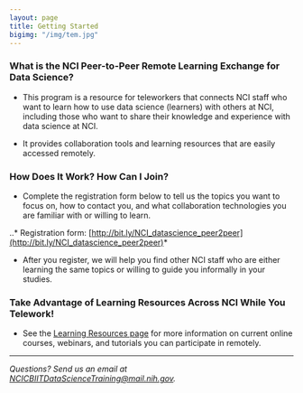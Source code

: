 ```yaml
---
layout: page
title: Getting Started
bigimg: "/img/tem.jpg"
---
```


### What is the NCI Peer-to-Peer Remote Learning Exchange for Data Science?

* This program is a resource for teleworkers that connects NCI staff who want to learn how to use data science (learners) with others at NCI, including those who want to share their knowledge and experience with data science at NCI.

* It provides collaboration tools and learning resources that are easily accessed remotely.

### How Does It Work? How Can I Join?

* Complete the registration form below to tell us the topics you want to focus on, how to contact you, and what collaboration technologies you are familiar with or willing to learn.

..* Registration form: [http://bit.ly/NCI_datascience_peer2peer](http://bit.ly/NCI_datascience_peer2peer)*

* After you register, we will help you find other NCI staff who are either learning the same topics or willing to guide you informally in your studies.

### Take Advantage of Learning Resources Across NCI While You Telework!

* See the [Learning Resources page](../resources) for more information on current online courses, webinars, and tutorials you can participate in remotely.

---
*Questions? Send us an email at [NCICBIITDataScienceTraining@mail.nih.gov](mailto:NCICBIITDataScienceTraining@mail.nih.gov).*
